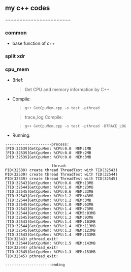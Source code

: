 ## my c++ codes

=======================
### common 
* base function of c++

### split xdr

### cpu_mem
* Brief:
    > Get CPU and memory information by C++

* Compile:
    > `g++ GetCpuMem.cpp -o test -pthread`

    > trace_log Compile: 

    > `g++ GetCpuMem.cpp -o test -pthread -DTRACE_LOG`

* Running:
```
---------------------process:
[PID:32539]GetCpuMem: %CPU:0.0  MEM:1MB
[PID:32539]GetCpuMem: %CPU:0.0  MEM:2MB
[PID:32539]GetCpuMem: %CPU:0.0  MEM:3MB

---------------------thread:
PID(32539) create thread ThreadTest with TID(32543)
PID(32539) create thread ThreadTest with TID(32544)
PID(32539) create thread ThreadTest with TID(32545)
[TID:32543]GetCpuMem: %CPU:0.6  MEM:13MB
[TID:32544]GetCpuMem: %CPU:1.0  MEM:23MB
[TID:32545]GetCpuMem: %CPU:0.6  MEM:33MB
[TID:32543]GetCpuMem: %CPU:1.2  MEM:43MB
[TID:32544]GetCpuMem: %CPU:1.2  MEM:3MB
[TID:32545]GetCpuMem: %CPU:1.0  MEM:63MB
[TID:32543]GetCpuMem: %CPU:1.4  MEM:73MB
[TID:32544]GetCpuMem: %CPU:1.4  MEM5:83MB
[TID:32545]GetCpuMem: %CPU:1.2  MEM:93MB
[TID:32543]GetCpuMem: %CPU:1.4  MEM:103MB
[TID:32544]GetCpuMem: %CPU:1.4  MEM:113MB
[TID:32545]GetCpuMem: %CPU:1.2  MEM:123MB
[TID:32543]GetCpuMem: %CPU:1.4  MEM:133MB
TID(32543) pthread_exit!
[TID:32544]GetCpuMem: %CPU:1.5  MEM:143MB
TID(32544) pthread_exit!
[TID:32545]GetCpuMem: %CPU:1.3  MEM:153MB
TID(32545) pthread_exit!

---------------------ending
```


